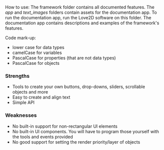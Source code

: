 How to use:
The framework folder contains all documented features. The *app* and *text_images* folders contain assets for the documentation app. To run the documentation app, run the Love2D software on this folder. The documentation app contains descriptions and examples of the framework's features.

Code mark-up:
- lower case for data types
- camelCase for variables
- PascalCase for properties (that are not data types)
- PascalCase for objects


### Strengths
- Tools to create your own buttons, drop-downs, sliders, scrollable objects and more
- Easy to create and align text
- Simple API

### Weaknesses
- No built-in support for non-rectangular UI elements
- No built-in UI components. You will have to program those yourself with the tools and events provided
- No good support for setting the render priority/layer of objects